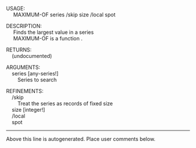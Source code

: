 USAGE:  
&nbsp;&nbsp;&nbsp;&nbsp;&nbsp;MAXIMUM-OF&nbsp;series&nbsp;/skip&nbsp;size&nbsp;/local&nbsp;spot  
  
DESCRIPTION:  
&nbsp;&nbsp;&nbsp;&nbsp;&nbsp;Finds&nbsp;the&nbsp;largest&nbsp;value&nbsp;in&nbsp;a&nbsp;series  
&nbsp;&nbsp;&nbsp;&nbsp;&nbsp;MAXIMUM-OF&nbsp;is&nbsp;a&nbsp;function&nbsp;.  
  
RETURNS:  
&nbsp;&nbsp;&nbsp;&nbsp;(undocumented)  
  
ARGUMENTS:  
&nbsp;&nbsp;&nbsp;&nbsp;series&nbsp;[any-series!]  
&nbsp;&nbsp;&nbsp;&nbsp;&nbsp;&nbsp;&nbsp;&nbsp;Series&nbsp;to&nbsp;search  
  
REFINEMENTS:  
&nbsp;&nbsp;&nbsp;&nbsp;/skip  
&nbsp;&nbsp;&nbsp;&nbsp;&nbsp;&nbsp;&nbsp;&nbsp;Treat&nbsp;the&nbsp;series&nbsp;as&nbsp;records&nbsp;of&nbsp;fixed&nbsp;size  
&nbsp;&nbsp;&nbsp;&nbsp;size&nbsp;[integer!]  
&nbsp;&nbsp;&nbsp;&nbsp;/local  
&nbsp;&nbsp;&nbsp;&nbsp;spot  
___
Above this line is autogenerated. Place user comments below.